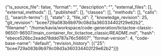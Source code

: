 {"is_source_file": false, "format": "", "description": "", "external_files": [], "external_methods": [], "published": [], "classes": [], "methods": [], "calls": [], "search-terms": [], "state": 2, "file_id": 7, "knowledge_revision": 25, "git_revision": "bcee729a083b9b979c08d3a360334402f29e62b2", "filename": "/home/kavia/workspace/code-generation/tictactoe-classic-96501-96507/main_container_for_tictactoe_classic/README.md", "hash": "ebece526bc2eadd78ddd787a76c56607", "format-version": 4, "code-base-name": "default", "revision_history": [{"25": "bcee729a083b9b979c08d3a360334402f29e62b2"}]}